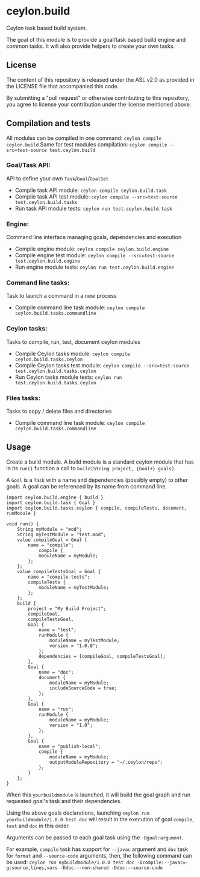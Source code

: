 ceylon.build
============

Ceylon task based build system.

The goal of this module is to provide a goal/task based build engine and common tasks.
It will also provide helpers to create your own tasks.

License
-------

The content of this repository is released under the ASL v2.0
as provided in the LICENSE file that accompanied this code.

By submitting a "pull request" or otherwise contributing to this repository, you
agree to license your contribution under the license mentioned above.

Compilation and tests
----------------------
All modules can be compiled in one command: `ceylon compile ceylon.build`
Same for test modules compilation: `ceylon compile --src=test-source test.ceylon.build`

### Goal/Task API:
API to define your own `Task`/`Goal`/`GoalSet`
* Compile task API module: `ceylon compile ceylon.build.task`
* Compile task API test module: `ceylon compile --src=test-source test.ceylon.build.tasks`
* Run task API module tests: `ceylon run test.ceylon.build.task`

### Engine:
Command line interface managing goals, dependencies and execution
* Compile engine module: `ceylon compile ceylon.build.engine`
* Compile engine test module: `ceylon compile --src=test-source test.ceylon.build.engine`
* Run engine module tests: `ceylon run test.ceylon.build.engine`

### Command line tasks:
Task to launch a command in a new process
* Compile command line task module: `ceylon compile ceylon.build.tasks.commandline`

### Ceylon tasks:
Tasks to compile, run, test, document ceylon modules
* Compile Ceylon tasks module: `ceylon compile ceylon.build.tasks.ceylon`
* Compile Ceylon tasks test module: `ceylon compile --src=test-source test.ceylon.build.tasks.ceylon`
* Run Ceylon tasks module tests: `ceylon run test.ceylon.build.tasks.ceylon`

### Files tasks:
Tasks to copy / delete files and directories
* Compile command line task module: `ceylon compile ceylon.build.tasks.commandline`

Usage
-----

Create a build module.
A build module is a standard ceylon module that has in its `run()` function a call to
`build(String project, {Goal+} goals)`.

A `Goal` is a `Task` with a name and dependencies (possibly empty) to other goals.
A goal can be referenced by its name from command line.

```ceylon
import ceylon.build.engine { build }
import ceylon.build.task { Goal }
import ceylon.build.tasks.ceylon { compile, compileTests, document, runModule }

void run() {
    String myModule = "mod";
    String myTestModule = "test.mod";
    value compileGoal = Goal {
        name = "compile";
            compile {
            moduleName = myModule;
        };
    };
    value compileTestsGoal = Goal {
        name = "compile-tests";
        compileTests {
            moduleName = myTestModule;
        };
    };
    build {
        project = "My Build Project";
        compileGoal,
        compileTestsGoal,
        Goal {
            name = "test";
            runModule {
                moduleName = myTestModule;
                version = "1.0.0";
            };
            dependencies = [compileGoal, compileTestsGoal];
        },
        Goal {
            name = "doc";
            document {
                moduleName = myModule;
                includeSourceCode = true;
            };
        },
        Goal {
            name = "run";
            runModule {
                moduleName = myModule;
                version = "1.0";
            };
        },
        Goal {
            name = "publish-local";
            compile {
                moduleName = myModule;
                outputModuleRepository = "~/.ceylon/repo";
            };
        }
    };
}
```

When this `yourbuildmodule` is launched, it will build the goal graph and run requested goal's task and their
dependencies.

Using the above goals declarations, launching `ceylon run yourbuildmodule/1.0.0 test doc` will result in the
execution of goal `compile`, `test` and `doc` in this order.

Arguments can be passed to each goal task using the `-Dgoal:argument`.

For example, `compile` task has support for `--javac` argument and `doc` task for `format` and `--source-code`
arguments, then, the following command can be used:
`ceylon run mybuildmodule/1.0.0 test doc -Dcompile:--javac=-g:source,lines,vars -Ddoc:--non-shared -Ddoc:--source-code`

